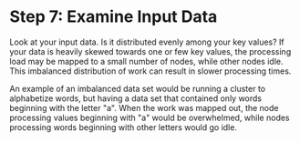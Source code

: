 # Step 7: Examine Input Data<a name="emr-troubleshoot-slow-7"></a>

 Look at your input data\. Is it distributed evenly among your key values? If your data is heavily skewed towards one or few key values, the processing load may be mapped to a small number of nodes, while other nodes idle\. This imbalanced distribution of work can result in slower processing times\. 

 An example of an imbalanced data set would be running a cluster to alphabetize words, but having a data set that contained only words beginning with the letter "a"\. When the work was mapped out, the node processing values beginning with "a" would be overwhelmed, while nodes processing words beginning with other letters would go idle\. 
